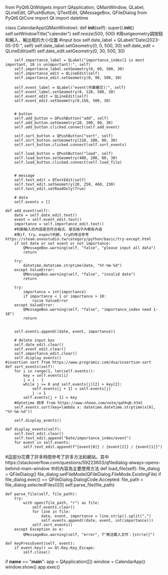 from PyQt6.QtWidgets import QApplication, QMainWindow, QLabel, QLineEdit, QPushButton, QTextEdit, QMessageBox, QFileDialog
from PyQt6.QtCore import Qt
import datetime


class CalendarApp(QMainWindow):
    def __init__(self):
        super().__init__()
        self.setWindowTitle("calender")
        self.resize(500, 500)
        #用setgeometry調按鈕和輸入、輸出框的大小位置
        #input box
        self.date_label = QLabel("Date(2023-05-01):", self)
        self.date_label.setGeometry(0, 0, 500, 30)
        self.date_edit = QLineEdit(self)
        self.date_edit.setGeometry(0, 30, 500, 30)

        self.importance_label = QLabel("importance_index(1 is most important, 10 is unimportant):", self)
        self.importance_label.setGeometry(0, 60, 500, 30)
        self.importance_edit = QLineEdit(self)
        self.importance_edit.setGeometry(0, 90, 500, 30)

        self.event_label = QLabel("event(作業繳交):", self)
        self.event_label.setGeometry(0, 120, 500, 30)
        self.event_edit = QLineEdit(self)
        self.event_edit.setGeometry(0,150, 500, 30)


        # button
        self.add_button = QPushButton("add", self)
        self.add_button.setGeometry(20, 200, 80, 30)
        self.add_button.clicked.connect(self.add_event)

        self.sort_button = QPushButton("sort", self)
        self.sort_button.setGeometry(210, 200, 80, 30)
        self.sort_button.clicked.connect(self.sort_events)

        self.load_button = QPushButton("load", self)
        self.load_button.setGeometry(400, 200, 80, 30)
        self.load_button.clicked.connect(self.load_file)
        

        # message
        self.text_edit = QTextEdit(self)
        self.text_edit.setGeometry(20, 250, 460, 230)
        self.text_edit.setReadOnly(True)

        # data
        self.events = []

    def add_event(self):
        date = self.date_edit.text()
        event = self.event_edit.text()
        importance = self.importance_edit.text()
        #判斷輸入的內容是否符合格式、是否格子內都有內容
        #用if、try、expect判斷，try的用法參考https://steam.oxxostudio.tw/category/python/basic/try-except.html
        if not date or not event or not importance:
            QMessageBox.warning(self, "false", "please input all data")
            return

        try:
            datetime.datetime.strptime(date, "%Y-%m-%d")
        except ValueError:
            QMessageBox.warning(self, "false", "invalid date")
            return

        try:
            importance = int(importance)
            if importance < 1 or importance > 10:
                raise ValueError
        except ValueError:
            QMessageBox.warning(self, "false", "importance_index need 1-10")
            return


        self.events.append((date, event, importance))

        # delete input box
        self.date_edit.clear()
        self.event_edit.clear()
        self.importance_edit.clear()
        self.display_events()
    #insertion sort from https://www.programiz.com/dsa/insertion-sort
    def sort_events(self):
        for i in range(1, len(self.events)):
            key = self.events[i]
            j = i - 1
            while j >= 0 and self.events[j][2] > key[2]:
                self.events[j + 1] = self.events[j]
                j -= 1
            self.events[j + 1] = key
        #datetime 排序 from https://www.nhooo.com/note/qahhqb.html
        self.events.sort(key=lambda x: datetime.datetime.strptime(x[0], "%Y-%m-%d"))

        self.display_events()
    
    def display_events(self):
        self.text_edit.clear()
        self.text_edit.append("Date/importance_index/event")
        for event in self.events:
            self.text_edit.append(f"{event[0]} / {event[2]} / {event[1]}")
#這部分花費了許多時間參考了許多方法和網站，其中https://stackoverflow.com/questions/59223603/qfiledialog-always-opens-behind-main-window 中的內容為主要使用方法
    def load_file(self):
        file_dialog = QFileDialog()
        file_dialog.setFileMode(QFileDialog.FileMode.ExistingFile)
        if file_dialog.exec() == QFileDialog.DialogCode.Accepted:
            file_path = file_dialog.selectedFiles()[0]
            self.parse_file(file_path)

    def parse_file(self, file_path):
        try:
            with open(file_path, "r") as file:
                self.events.clear()
                for line in file:
                    date, event, importance = line.strip().split(",")
                    self.events.append((date, event, int(importance)))
                self.sort_events()
        except Exception as e:
            QMessageBox.warning(self, "error", f"無法載入文件：{str(e)}")

    def keyPressEvent(self, event):
        if event.key() == Qt.Key.Key_Escape:
            self.close()


if __name__ == "__main__":
    app = QApplication([])
    window = CalendarApp()
    window.show()
    app.exec()
